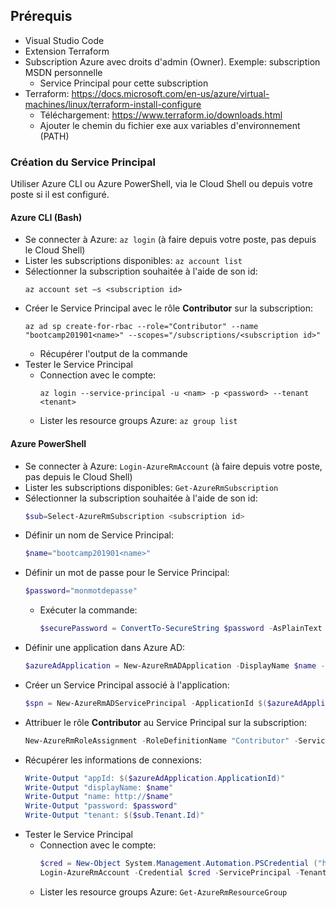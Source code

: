## Prérequis
- Visual Studio Code
- Extension Terraform
- Subscription Azure avec droits d'admin (Owner). Exemple: subscription MSDN personnelle
  - Service Principal pour cette subscription
- Terraform: 
https://docs.microsoft.com/en-us/azure/virtual-machines/linux/terraform-install-configure 
  - Téléchargement: https://www.terraform.io/downloads.html 
  - Ajouter le chemin du fichier exe aux variables d'environnement (PATH)

### Création du Service Principal
Utiliser Azure CLI ou Azure PowerShell, via le Cloud Shell ou depuis votre poste si il est configuré.

#### Azure CLI (Bash)
- Se connecter à Azure: `az login` (à faire depuis votre poste, pas depuis le Cloud Shell)
- Lister les subscriptions disponibles: `az account list`
- Sélectionner la subscription souhaitée à l'aide de son id: 
    ```
    az account set –s <subscription id>
    ```
- Créer le Service Principal avec le rôle **Contributor** sur la subscription:
    ```
    az ad sp create-for-rbac --role="Contributor" --name "bootcamp201901<name>" --scopes="/subscriptions/<subscription id>"
    ```
  - Récupérer l'output de la commande
- Tester le Service Principal
  - Connection avec le compte: 
    ```
    az login --service-principal -u <nam> -p <password> --tenant <tenant>
    ```
  - Lister les resource groups Azure: `az group list`

#### Azure PowerShell
- Se connecter à Azure: `Login-AzureRmAccount` (à faire depuis votre poste, pas depuis le Cloud Shell)
- Lister les subscriptions disponibles: `Get-AzureRmSubscription`
- Sélectionner la subscription souhaitée à l'aide de son id: 
    ```powershell
    $sub=Select-AzureRmSubscription <subscription id>
    ```
- Définir un nom de Service Principal: 
    ```powershell
    $name="bootcamp201901<name>"
    ```
- Définir un mot de passe pour le Service Principal: 
    ```powershell
    $password="monmotdepasse"
    ```
  - Exécuter la commande: 
    ```powershell
    $securePassword = ConvertTo-SecureString $password -AsPlainText -Force
    ```
- Définir une application dans Azure AD: 
    ```powershell
    $azureAdApplication = New-AzureRmADApplication -DisplayName $name -IdentifierUris "http://$name" -Password $securePassword -Verbose
    ```
- Créer un Service Principal associé à l'application: 
    ```powershell
    $spn = New-AzureRmADServicePrincipal -ApplicationId $($azureAdApplication.ApplicationId)
    ```
- Attribuer le rôle **Contributor** au Service Principal sur la subscription: 
   ```powershell
   New-AzureRmRoleAssignment -RoleDefinitionName "Contributor" -ServicePrincipalName $($azureAdApplication.ApplicationId) -Scope "/subscriptions/<subscription id>"
   ```
- Récupérer les informations de connexions:
    ```powershell
    Write-Output "appId: $($azureAdApplication.ApplicationId)"
    Write-Output "displayName: $name"
    Write-Output "name: http://$name"
    Write-Output "password: $password"
    Write-Output "tenant: $($sub.Tenant.Id)"
    ```
- Tester le Service Principal
  - Connection avec le compte:
    ```powershell
    $cred = New-Object System.Management.Automation.PSCredential ("http://$name", $securePassword)
    Login-AzureRmAccount -Credential $cred -ServicePrincipal -TenantId $($sub.Tenant.Id)
    ```
  - Lister les resource groups Azure: `Get-AzureRmResourceGroup`
